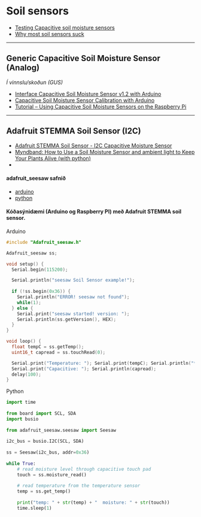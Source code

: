 # Soil sensors

- [Testing Capacitive soil moisture sensors](https://flashgamer.com/blog/comments/testing-capacitive-soil-moisture-sensors)
- [Why most soil sensors suck](https://www.youtube.com/watch?v=udmJyncDvw0)

---

## Generic Capacitive Soil Moisture Sensor (Analog)

_Í vinnslu/skoðun (GUS)_
- [Interface Capacitive Soil Moisture Sensor v1.2 with Arduino](https://how2electronics.com/interface-capacitive-soil-moisture-sensor-arduino/)
- [Capacitive Soil Moisture Sensor Calibration with Arduino](https://makersportal.com/blog/2020/5/26/capacitive-soil-moisture-calibration-with-arduino)
- [Tutorial – Using Capacitive Soil Moisture Sensors on the Raspberry Pi](https://www.switchdoc.com/2020/06/tutorial-capacitive-moisture-sensor-grove/)

---

## Adafruit STEMMA Soil Sensor (I2C)
- [Adafruit STEMMA Soil Sensor - I2C Capacitive Moisture Sensor](https://learn.adafruit.com/adafruit-stemma-soil-sensor-i2c-capacitive-moisture-sensor/overview)
- [Myndband: How to Use a Soil Moisture Sensor and ambient light to Keep Your Plants Alive (with python)](https://medium.com/initial-state/how-to-use-a-soil-moisture-sensor-to-keep-your-plants-alive-51a2294b88e)
- 
#### adafruit_seesaw safnið
- [arduino](https://adafruit.github.io/Adafruit_Seesaw/html/class_adafruit__seesaw.html)
- [python](https://circuitpython.readthedocs.io/projects/seesaw/en/latest/api.html#adafruit-seesaw-seesaw)

#### Kóðasýnidæmi (Arduino og Raspberry PI) með Adafruit STEMMA soil sensor.

Arduino

```C
#include "Adafruit_seesaw.h"

Adafruit_seesaw ss;

void setup() {
  Serial.begin(115200);

  Serial.println("seesaw Soil Sensor example!");
  
  if (!ss.begin(0x36)) {
    Serial.println("ERROR! seesaw not found");
    while(1);
  } else {
    Serial.print("seesaw started! version: ");
    Serial.println(ss.getVersion(), HEX);
  }
}

void loop() {
  float tempC = ss.getTemp();
  uint16_t capread = ss.touchRead(0);

  Serial.print("Temperature: "); Serial.print(tempC); Serial.println("*C");
  Serial.print("Capacitive: "); Serial.println(capread);
  delay(100);
}
```

Python
```python
import time
 
from board import SCL, SDA
import busio
 
from adafruit_seesaw.seesaw import Seesaw
 
i2c_bus = busio.I2C(SCL, SDA)
 
ss = Seesaw(i2c_bus, addr=0x36)
 
while True:
    # read moisture level through capacitive touch pad
    touch = ss.moisture_read()
 
    # read temperature from the temperature sensor
    temp = ss.get_temp()
 
    print("temp: " + str(temp) + "  moisture: " + str(touch))
    time.sleep(1)
```

